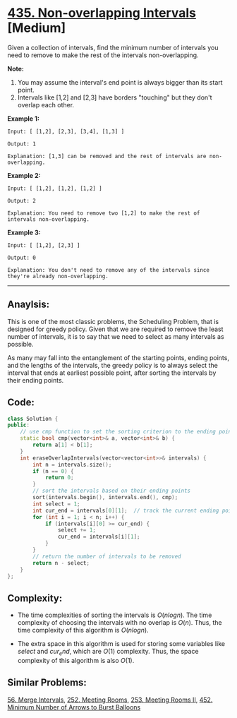 # [435. Non-overlapping Intervals](https://leetcode.com/problems/non-overlapping-intervals/) [Medium]

Given a collection of intervals, find the minimum number of intervals you need to remove to make the rest of the intervals non-overlapping. 

**Note:**

1. You may assume the interval's end point is always bigger than its start point.
2. Intervals like [1,2] and [2,3] have borders "touching" but they don't overlap each other.

 **Example 1:**

```
Input: [ [1,2], [2,3], [3,4], [1,3] ]

Output: 1

Explanation: [1,3] can be removed and the rest of intervals are non-overlapping.
```

 **Example 2:**

```
Input: [ [1,2], [1,2], [1,2] ]

Output: 2

Explanation: You need to remove two [1,2] to make the rest of intervals non-overlapping.
```

 **Example 3:**

```
Input: [ [1,2], [2,3] ]

Output: 0

Explanation: You don't need to remove any of the intervals since they're already non-overlapping.
```

-----

## **Anaylsis:**
This is one of the most classic problems, the Scheduling Problem, that is designed for greedy policy. Given that we are required to remove the least number of intervals, it is to say that we need to select as many intervals as possible.

As many may fall into the entanglement of the starting points, ending points, and the lengths of the intervals, the greedy policy is to always select the interval that ends at earliest possible point, after sorting the intervals by their ending points.

## **Code:**
```cpp
class Solution {
public:
    // use cmp function to set the sorting criterion to the ending points.
    static bool cmp(vector<int>& a, vector<int>& b) {
        return a[1] < b[1];
    }
    int eraseOverlapIntervals(vector<vector<int>>& intervals) {
        int n = intervals.size();
        if (n == 0) {
            return 0;
        }
        // sort the intervals based on their ending points
        sort(intervals.begin(), intervals.end(), cmp);
        int select = 1;
        int cur_end = intervals[0][1];  // track the current ending points
        for (int i = 1; i < n; i++) {
            if (intervals[i][0] >= cur_end) {
                select += 1;
                cur_end = intervals[i][1];
            }
        }
        // return the number of intervals to be removed
        return n - select;
    }
};
```

## **Complexity:**
- The time complexities of sorting the intervals is $O(nlogn)$. The time complexity of choosing the intervals with no overlap is $O(n)$. Thus, the time complexity of this algorithm is $O(nlogn)$.

- The extra space in this algorithm is used for storing some variables like $select$ and $cur_end$, which are $O(1)$ complexity. Thus, the space complexity of this algorithm is also $O(1)$.

## **Similar Problems:**
[56. Merge Intervals](https://leetcode.com/problems/merge-intervals),
[252. Meeting Rooms](https://leetcode.com/problems/meeting-rooms/),
[253. Meeting Rooms II](https://leetcode.com/problems/meeting-rooms-ii/),
[452. Minimum Number of Arrows to Burst Balloons](https://leetcode.com/problems/inimum-number-of-arrows-to-burst-balloons/)
